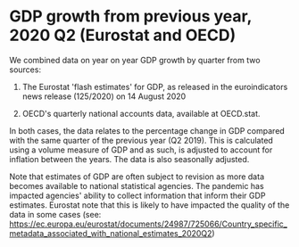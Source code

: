 # GDP growth from previous year, 2020 Q2 (Eurostat and OECD)

We combined data on year on year GDP growth by quarter from two sources:

1) The Eurostat 'flash estimates' for GDP, as released in the euroindicators news release (125/2020) on 14 August 2020

2) OECD's quarterly national accounts data, available at OECD.stat.

In both cases, the data relates to the percentage change in GDP compared with the same quarter of the previous year (Q2 2019). This is calculated using a volume measure of GDP and as such, is adjusted to account for inflation between the years. The data is also seasonally adjusted.

Note that estimates of GDP are often subject to revision as more data becomes available to national statistical agencies. The pandemic has impacted agencies' ability to collect information that inform their GDP estimates. Eurostat note that this is likely to have impacted the quality of the data in some cases (see: https://ec.europa.eu/eurostat/documents/24987/725066/Country_specific_metadata_associated_with_national_estimates_2020Q2)
